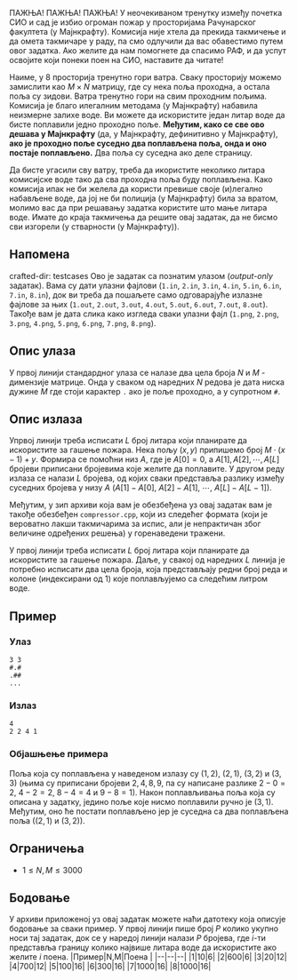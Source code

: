 ﻿ПАЖЊА! ПАЖЊА! ПАЖЊА!
У неочекиваном тренутку између почетка СИО и сад је избио огроман пожар у просторијама Рачунарског факултета (у Мајнкрафту). Комисија није хтела да прекида такмичење и да омета такмичаре у раду, па смо одлучили да вас обавестимо путем овог задатка. Ако желите да нам помогнете да спасимо РАФ, и да успут освојите који понеки поен на СИО, наставите да читате!

Наиме, у $8$ просторија тренутно гори ватра. Сваку просторију можемо замислити као $M\times N$ матрицу, где су нека поља проходна, а остала поља су зидови. Ватра тренутно гори на свим проходним пољима. Комисија је благо илегалним методама (у Мајнкрафту) набавила неизмерне залихе воде. Ви можете да искористите један литар воде да бисте поплавили једно проходно поље. **Међутим, како се све ово дешава у Мајнкрафту** (да, у Мајнкрафту, дефинитивно у Мајнкрафту), **ако је проходно поље суседно два поплављена поља, онда и оно постаје поплављено.** Два поља су суседна ако деле страницу.

Да бисте угасили сву ватру, треба да икористите неколико литара комисијске воде тако да сва проходна поља буду поплављена. Како комисија ипак не би желела да користи превише своје (и)легално набављене воде, да јој не би полиција (у Мајнкрафту) била за вратом, молимо вас да при решавању задатка користите што мање литара воде. Имате до краја такмичења да решите овај задатак, да не бисмо сви изгорели (у стварности (у Мајнкрафту)).

## Напомена

crafted-dir: testcases
Ово је задатак са познатим улазом (_output-only_  задатак). Вама су дати улазни фајлови (`1.in`,  `2.in`,  `3.in`,  `4.in`,  `5.in`,  `6.in`,  `7.in`,  `8.in`), док ви треба да пошаљете само одговарајуће излазне фајлове за њих (`1.out`,  `2.out`,  `3.out`,  `4.out`,  `5.out`,  `6.out`,  `7.out`,  `8.out`). Такође вам је дата слика како изгледа сваки улазни фајл (`1.png`,  `2.png`,  `3.png`,  `4.png`,  `5.png`,  `6.png`,  `7.png`,  `8.png`).

## Опис улаза
У првој линији стандардног улаза се налазе два цела броја $N$ и $M$ - димензије матрице. Онда у сваком од наредних $N$ редова је дата ниска дужине $M$ где стоји карактер `.` ако је поље проходно, а у супротном `#`.
## Опис излаза
Упрвој линији треба исписати $L$ број литара који планирате да искористите за гашење пожара. Нека пољу $(x,y)$ припишемо број $M\cdot(x-1)+y$. Формира се помоћни низ $A$, где је $A[0]=0$, а $A[1],A[2],\cdots,A[L]$ бројеви приписани бројевима које желите да поплавите. У другом реду излаза се налази $L$ бројева, од којих сваки представља разлику између суседних бројева у низу $A$ ($A[1]-A[0]$, $A[2]-A[1]$, $\cdots$, $A[L]-A[L-1]$).

Међутим, у зип архиви која вам је обезбеђена уз овај задатак вам је такође обезбеђен `compressor.cpp`, који из следећег формата (који је вероватно лакши такмичарима за испис, али је непрактичан због величине одређених решења) у горенаведени тражени.

У првој линији треба исписати $L$ број литара који планирате да искористите за гашење пожара. Даље, у свакој  од наредних $L$ линија је потребно исписати два цела броја, која представљају редни број реда и колоне (индексирани од $1$) које поплављујемо са следећим литром воде. 

## Пример

### Улаз

```
3 3
#.#
.##
...
```

### Излаз

```
4
2 2 4 1
```

### Објашњење примера

Поља која су поплављена у наведеном излазу су $(1,2)$, $(2,1)$, $(3,2)$ и $(3,3)$ (њима су приписани бројеви $2,4,8,9$, па су написане разлике $2-0=2$, $4-2=2$, $8-4=4$ и $9-8=1$). Након поплављивања поља која су описана у задатку, једино поље које нисмо поплавили ручно је $(3,1)$. Међутим, оно ће постати поплављено јер је суседна са два поплављена поља ($(2,1)$ и $(3,2)$).
## Ограничења

-   $1 \leq N,M \leq 3000$

## Бодовање

У архиви приложеној уз овај задатак можете наћи датотеку која описује бодовање за сваки пример. У првој линији пише број $P$ колико укупно носи тај задатак, док се у наредој линији налази $P$ бројева, где $i$-ти представља границу колико највише литара воде да искористите ако желите $i$ поена.
|Пример|N,M|Поена |
|--|--|--|
|1|10|6|
|2|600|6|
|3|20|12|
|4|700|12|
|5|100|16|
|6|300|16|
|7|1000|16|
|8|1000|16|




